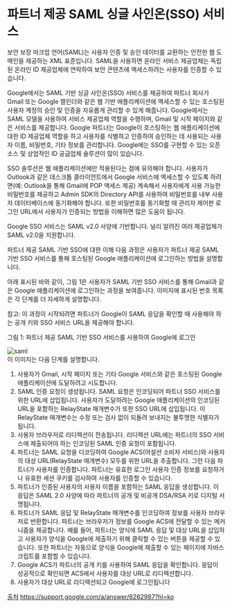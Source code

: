 # 파트너 제공 SAML 싱글 사인온(SSO) 서비스
보안 보장 마크업 언어(SAML)는 사용자 인증 및 승인 데이터를 교환하는 안전한 웹 도메인을 제공하는 XML 표준입니다. SAML을 사용하면 온라인 서비스 제공업체는 독립된 온라인 ID 제공업체에 연락하여 보안 콘텐츠에 액세스하려는 사용자를 인증할 수 있습니다.

Google에서는 SAML 기반 싱글 사인온(SSO) 서비스를 제공하여 파트너 회사가 Gmail 또는 Google 캘린더와 같은 웹 기반 애플리케이션에 액세스할 수 있는 호스팅된 사용자 계정의 승인 및 인증을 자유롭게 관리할 수 있게 해줍니다. Google에서는 SAML 모델을 사용하여 서비스 제공업체 역할을 수행하며, Gmail 및 시작 페이지와 같은 서비스를 제공합니다. Google 파트너는 Google이 호스팅하는 웹 애플리케이션에 대한 ID 제공업체 역할을 하고 사용자를 식별하고 인증하여 승인하는 데 사용되는 사용자 이름, 비밀번호, 기타 정보를 관리합니다. Google에는 SSO를 구현할 수 있는 오픈소스 및 상업적인 ID 공급업체 솔루션이 많이 있습니다.

SSO 솔루션은 웹 애플리케이션에만 적용된다는 점에 유의해야 합니다. 사용자가 Outlook과 같은 데스크톱 클라이언트에서 Google 서비스에 액세스할 수 있도록 하려면(예: Outlook을 통해 Gmail에 POP 액세스 제공) 계속해서 사용자에게 사용 가능한 비밀번호를 제공하고 Admin SDK의 Directory API를 사용하여 비밀번호를 내부 사용자 데이터베이스에 동기화해야 합니다. 또한 비밀번호를 동기화할 때 관리자 제어판 로그인 URL에서 사용자가 인증되는 방법을 이해하면 많은 도움이 됩니다.

Google SSO 서비스는 SAML v2.0 사양에 기반합니다. 널리 알려진 여러 제공업체가 SAML v2.0을 지원합니다.

파트너 제공 SAML 기반 SSO에 대한 이해
다음 과정은 사용자가 파트너 제공 SAML 기반 SSO 서비스를 통해 호스팅된 Google 애플리케이션에 로그인하는 방법을 설명합니다.

아래 표시된 바와 같이, 그림 1은 사용자가 SAML 기반 SSO 서비스를 통해 Gmail과 같은 Google 애플리케이션에 로그인하는 과정을 보여줍니다. 이미지에 표시된 번호 목록은 각 단계를 더 자세하게 설명합니다.

참고: 이 과정이 시작되려면 파트너가 Google이 SAML 응답을 확인할 때 사용해야 하는 공개 키와 SSO 서비스 URL을 제공해야 합니다.

그림 1: 파트너 제공 SAML 기반 SSO 서비스를 사용하여 Google에 로그인

![saml](https://user-images.githubusercontent.com/89080095/158129841-77635fea-a6be-4203-80a8-2cc20733537a.PNG)   
이 이미지는 다음 단계를 설명합니다.

1. 사용자가 Gmail, 시작 페이지 또는 기타 Google 서비스와 같은 호스팅된 Google 애플리케이션에 도달하려고 시도합니다.
2. SAML 인증 요청이 생성됩니다. SAML 요청은 인코딩되어 파트너 SSO 서비스를 위한 URL에 삽입됩니다. 사용자가 도달하려는 Google 애플리케이션의 인코딩된 URL을 포함하는 RelayState 매개변수가 또한 SSO URL에 삽입됩니다. 이 RelayState 매개변수는 수정 또는 검사 없이 되돌려 보내지는 불투명한 식별자가 됩니다.
3. 사용자 브라우저로 리디렉션이 전송됩니다. 리디렉션 URL에는 파트너의 SSO 서비스에 제출되어야 하는 인코딩된 SAML 인증 요청이 포함됩니다.
4. 파트너는 SAML 요청을 디코딩하여 Google ACS(어설션 소비자 서비스)와 사용자의 대상 URL(RelayState 매개변수) 모두를 위한 URL을 추출합니다. 그런 다음 파트너가 사용자를 인증합니다. 파트너는 유효한 로그인 사용자 인증 정보를 요청하거나 유효한 세션 쿠키를 검사하여 사용자를 인증할 수 있습니다.
5. 파트너가 인증된 사용자의 사용자 이름을 포함하는 SAML 응답을 생성합니다. 이 응답은 SAML 2.0 사양에 따라 파트너의 공개 및 비공개 DSA/RSA 키로 디지털 서명됩니다.
6. 파트너가 SAML 응답 및 RelayState 매개변수를 인코딩하여 정보를 사용자 브라우저로 반환합니다. 파트너는 브라우저가 정보를 Google ACS에 전달할 수 있는 메커니즘을 제공합니다. 예를 들어, 파트너는 양식에 SAML 응답 및 대상 URL을 삽입하고 사용자가 양식을 Google에 제출하기 위해 클릭할 수 있는 버튼을 제공할 수 있습니다. 또한 파트너는 자동으로 양식을 Google에 제출할 수 있는 페이지에 자바스크립트를 포함할 수 있습니다.
7. Google ACS가 파트너의 공개 키를 사용하여 SAML 응답을 확인합니다. 응답이 성공적으로 확인되면 ACS에서 사용자를 대상 URL로 리디렉션합니다.
8. 사용자가 대상 URL로 리디렉션되고 Google에 로그인됩니다


[출처](https://support.google.com/a/answer/6262987?hl=ko) https://support.google.com/a/answer/6262987?hl=ko
 


